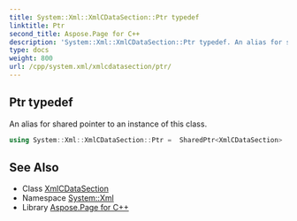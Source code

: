 ```yaml
---
title: System::Xml::XmlCDataSection::Ptr typedef
linktitle: Ptr
second_title: Aspose.Page for C++
description: 'System::Xml::XmlCDataSection::Ptr typedef. An alias for shared pointer to an instance of this class in C++.'
type: docs
weight: 800
url: /cpp/system.xml/xmlcdatasection/ptr/
---
```

## Ptr typedef


An alias for shared pointer to an instance of this class.

```cpp
using System::Xml::XmlCDataSection::Ptr =  SharedPtr<XmlCDataSection>
```

## See Also

* Class [XmlCDataSection](../)
* Namespace [System::Xml](../../)
* Library [Aspose.Page for C++](../../../)
